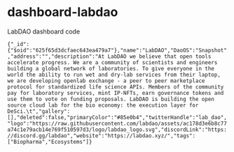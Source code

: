 # dashboard-labdao
LabDAO dashboard code

```{"_id":{"$oid":"625f65d3dcfaec643ea479a7"},"name":"LabDAO","DaoOS":"Snapshot","address":"","description":"At LabDAO we believe that open tools accelerate progress. We are a community of scientists and engineers building a global network of laboratories. To give everyone in the world the ability to run wet and dry-lab services from their laptop, we are developing openlab exchange - a peer to peer marketplace protocol for standardized life science APIs. Members of the community pay for laboratory services, mint IP-NFTs, earn governance tokens and use them to vote on funding proposals. LabDAO is building the open source cloud lab for the bio economy: the execution layer for DeSci.\t","gallery":[],"deleted":false,"primaryColor":"#85e0b4","twitterHandle":"lab_dao","logo":"https://raw.githubusercontent.com/labdao/assets/ac178d3e6b8c77a74c1e79acb14e769f510597d3/logo/labdao_logo.svg","discordLink":"https://discord.gg/labdao","website":"https://labdao.xyz/","tags":["Biopharma","Ecosystems"]}```
